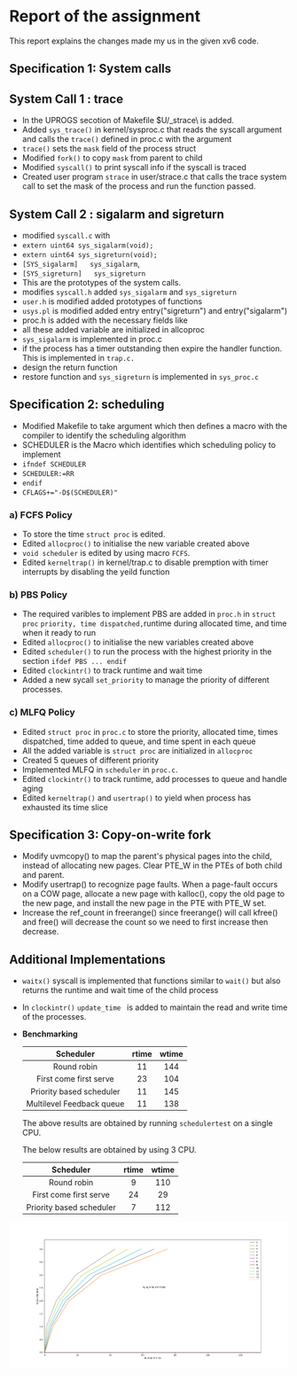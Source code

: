 # Report of the assignment
This report explains the changes made my us in the given xv6 code. 

## Specification 1: System calls 
## System Call 1 : trace
- In the UPROGS secotion of Makefile $U/_strace\ is added.
- Added `sys_trace()` in kernel/sysproc.c that reads the syscall argument and calls the
`trace()` defined in proc.c with the argument
- `trace()` sets the `mask` field of the process struct
- Modified `fork()` to copy `mask` from parent to child
- Modified `syscall()` to print syscall info if the syscall is traced
- Created user program `strace` in user/strace.c that calls the trace system call to set the mask of the process and run the function passed.
## System Call 2 : sigalarm and sigreturn 
- modified `syscall.c` with 
- `extern uint64 sys_sigalarm(void);`
- `extern uint64 sys_sigreturn(void);`
- `[SYS_sigalarm]   sys_sigalarm`,
- `[SYS_sigreturn]   sys_sigreturn`
- This are the prototypes of the system calls. 
- modifies `syscall.h` added `sys_sigalarm` and `sys_sigreturn`
- `user.h` is modified added prototypes of functions 
- `usys.pl` is modified added entry entry("sigreturn") and entry("sigalarm")
- proc.h is added with the necessary fields like 
- all these added variable are initialized in allcoproc 
- `sys_sigalarm` is implemented in proc.c 
- if the process has a timer outstanding then expire the handler function. This is implemented in `trap.c.` 
- design the return function
- restore function and `sys_sigreturn` is implemented in `sys_proc.c `

## Specification 2: scheduling
- Modified Makefile to take argument which then defines a macro with the compiler to identify the scheduling algorithm
- SCHEDULER is the Macro which identifies which scheduling policy to implement
- `ifndef SCHEDULER`    
- `SCHEDULER:=RR`
- `endif`
- `CFLAGS+="-D$(SCHEDULER)"`

### a) FCFS Policy
- To store the time `struct proc` is edited.
- Edited `allocproc()` to initialise the new variable created above
- `void scheduler` is edited by using macro `FCFS`.
- Edited `kerneltrap()` in kernel/trap.c to disable premption with timer interrupts by disabling the yeild function 

### b) PBS Policy
- The required varibles to implement PBS are added in `proc.h` in  `struct proc`  `priority, time dispatched,`runtime during allocated time, and time when it ready to run
- Edited `allocproc()` to initialise the new variables created above
- Edited `scheduler()` to run the process with the highest priority in the section `ifdef PBS ... endif`
- Edited `clockintr()` to track runtime and wait time
- Added a new sycall `set_priority`  to manage the priority of different processes. 
  
### c) MLFQ Policy  
- Edited `struct proc` in `proc.c` to store the priority, allocated time, times dispatched, time added to queue, and time spent in each queue
- All the added variable is `struct proc` are initialized in `allocproc`
- Created 5 queues of different priority
- Implemented MLFQ in `scheduler` in `proc.c`.
- Edited `clockintr()` to track runtime, add processes to queue and handle aging
- Edited `kerneltrap()` and `usertrap()` to yield when process has exhausted its time slice



## Specification 3: Copy-on-write fork
- Modify uvmcopy() to map the parent's physical pages into the child, instead of allocating new pages. Clear PTE_W in the PTEs of both child and parent.
- Modify usertrap() to recognize page faults. When a page-fault occurs on a COW page, allocate a new page with kalloc(), copy the old page to the new page, and install the new page in the PTE with PTE_W set.
- Increase the ref_count in freerange() since freerange() will call kfree() and free() will decrease the count so we need to first increase then decrease.

## Additional Implementations
- `waitx()` syscall is implemented that functions similar to `wait()` but also returns the runtime and wait time of the child process
- In `clockintr()` `update_time ` is added to maintain the read and write time of the processes. 

- **Benchmarking**

  |         Scheduler         | rtime | wtime |
  | :-----------------------: | :-----: | :-----: |
  |        Round robin        |   11    |   144   |
  |  First come first serve   |   23    |   104   |
  | Priority based scheduler  |   11    |   145   |
  | Multilevel Feedback queue |   11    |   138   |

  The above results are obtained by running `schedulertest` on a single CPU.

  The below results are obtained by using 3 CPU.

  |         Scheduler         | rtime | wtime |
  | :-----------------------: | :-----: | :-----: |
  |        Round robin        |   9    |   110   |
  |  First come first serve   |   24    |   29   |
  | Priority based scheduler  |   7    |   112   |
![plot](graph.png)
<!-- ## Bonus
The following plot is obtained for cpu bound processes with the time limit for aging being 64 ticks
![plot](plot.png)
IO bound processes aren't included as they remain in queue 0 for the entire time. -->